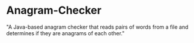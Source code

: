 # Anagram-Checker
"A Java-based anagram checker that reads pairs of words from a file and determines if they are anagrams of each other."
